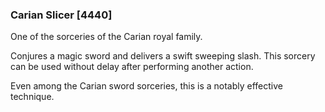 ### Carian Slicer [4440]

One of the sorceries of the Carian royal family.

Conjures a magic sword and delivers a swift sweeping slash. This sorcery can be used without delay after performing another action.

Even among the Carian sword sorceries, this is a notably effective technique.